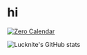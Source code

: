 # hi 

[![Zero Calendar](https://readme-stars.vercel.app/api/pin/?username=Zero-Calendar&repo=zero-calendar&show_owner=true)](https://github.com/Zero-Calendar/zero-calendar)

![Lucknite's GitHub stats](https://readme-stars.vercel.app/api?username=x1xhlol&count_private=true&hide=contribs&show_icons=true&theme=transparent)
